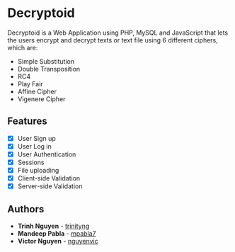 # Decryptoid

Decryptoid is a Web Application using PHP, MySQL and JavaScript that lets the users encrypt and decrypt texts or text file using 6 different ciphers, which are:

  * Simple Substitution
  * Double Transposition
  * RC4
  * Play Fair 
  * Affine Cipher
  * Vigenere Cipher

## Features
- [x] User Sign up
- [x] User Log in
- [x] User Authentication
- [x] Sessions
- [x] File uploading
- [x] Client-side Validation
- [x] Server-side Validation

## Authors 
* **Trinh Nguyen**  - [trinityng](https://github.com/trinityng)
* **Mandeep Pabla** - [mpabla7](https://github.com/mpabla7)
* **Victor Nguyen** - [nguyenvic](https://github.com/nguyenvic)
